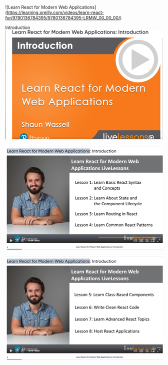 

![Learn React for Modern Web Applications] (https://learning.oreilly.com/videos/learn-react-for/9780136784395/9780136784395-LRMW_00_00_00/)

Introduction
![alt text](image.png)

![alt text](image-1.png)

![alt text](image-2.png)
